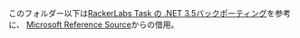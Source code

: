 ﻿このフォルダー以下は[RackerLabs Task の .NET 3.5バックポーティング](https://github.com/rackerlabs/dotnet-threading)を参考に、
[Microsoft Reference Source](https://github.com/Microsoft/referencesource)からの借用。

